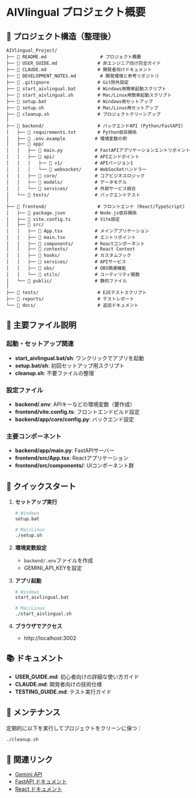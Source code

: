 # AIVlingual プロジェクト概要

## 📁 プロジェクト構造（整理後）

```
AIVlingual_Project/
├── 📄 README.md                    # プロジェクト概要
├── 📄 USER_GUIDE.md               # 非エンジニア向け完全ガイド
├── 📄 CLAUDE.md                   # 開発者向けドキュメント
├── 📄 DEVELOPMENT_NOTES.md         # 開発環境と参考リポジトリ
├── 📄 .gitignore                  # Git除外設定
├── 🔧 start_aivlingual.bat        # Windows用簡単起動スクリプト
├── 🔧 start_aivlingual.sh         # Mac/Linux用簡単起動スクリプト
├── 🔧 setup.bat                   # Windows用セットアップ
├── 🔧 setup.sh                    # Mac/Linux用セットアップ
├── 🔧 cleanup.sh                  # プロジェクトクリーンアップ
│
├── 📁 backend/                    # バックエンドAPI (Python/FastAPI)
│   ├── 📄 requirements.txt        # Python依存関係
│   ├── 📄 .env.example           # 環境変数の例
│   ├── 📁 app/
│   │   ├── 📄 main.py            # FastAPIアプリケーションエントリポイント
│   │   ├── 📁 api/               # APIエンドポイント
│   │   │   ├── 📁 v1/            # APIバージョン1
│   │   │   └── 📁 websocket/     # WebSocketハンドラー
│   │   ├── 📁 core/              # コアビジネスロジック
│   │   ├── 📁 models/            # データモデル
│   │   └── 📁 services/          # 外部サービス統合
│   └── 📁 tests/                 # バックエンドテスト
│
├── 📁 frontend/                   # フロントエンド (React/TypeScript)
│   ├── 📄 package.json           # Node.js依存関係
│   ├── 📄 vite.config.ts         # Vite設定
│   ├── 📁 src/
│   │   ├── 📄 App.tsx            # メインアプリケーション
│   │   ├── 📄 main.tsx           # エントリポイント
│   │   ├── 📁 components/        # Reactコンポーネント
│   │   ├── 📁 contexts/          # React Context
│   │   ├── 📁 hooks/             # カスタムフック
│   │   ├── 📁 services/          # APIサービス
│   │   ├── 📁 obs/               # OBS関連機能
│   │   └── 📁 utils/             # ユーティリティ関数
│   └── 📁 public/                # 静的ファイル
│
├── 📁 tests/                      # E2Eテストスクリプト
├── 📁 reports/                    # テストレポート
└── 📁 docs/                       # 追加ドキュメント
```

## 🔑 主要ファイル説明

### 起動・セットアップ関連
- **start_aivlingual.bat/sh**: ワンクリックでアプリを起動
- **setup.bat/sh**: 初回セットアップ用スクリプト
- **cleanup.sh**: 不要ファイルの整理

### 設定ファイル
- **backend/.env**: APIキーなどの環境変数（要作成）
- **frontend/vite.config.ts**: フロントエンドビルド設定
- **backend/app/core/config.py**: バックエンド設定

### 主要コンポーネント
- **backend/app/main.py**: FastAPIサーバー
- **frontend/src/App.tsx**: Reactアプリケーション
- **frontend/src/components/**: UIコンポーネント群

## 🚀 クイックスタート

1. **セットアップ実行**
   ```bash
   # Windows
   setup.bat
   
   # Mac/Linux
   ./setup.sh
   ```

2. **環境変数設定**
   - `backend/.env`ファイルを作成
   - GEMINI_API_KEYを設定

3. **アプリ起動**
   ```bash
   # Windows
   start_aivlingual.bat
   
   # Mac/Linux
   ./start_aivlingual.sh
   ```

4. **ブラウザでアクセス**
   - http://localhost:3002

## 📚 ドキュメント

- **USER_GUIDE.md**: 初心者向けの詳細な使い方ガイド
- **CLAUDE.md**: 開発者向けの技術仕様
- **TESTING_GUIDE.md**: テスト実行ガイド

## 🧹 メンテナンス

定期的に以下を実行してプロジェクトをクリーンに保つ：
```bash
./cleanup.sh
```

## 🔗 関連リンク

- [Gemini API](https://makersuite.google.com/app/apikey)
- [FastAPI ドキュメント](https://fastapi.tiangolo.com/)
- [React ドキュメント](https://react.dev/)
